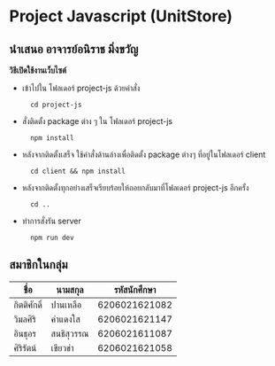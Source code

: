 
# Project Javascript (UnitStore)
## นำเสนอ อาจารย์อนิราช มิ่งขวัญ



**วิธีเปิดใช้งานเว็บไซต์**
- เข้าไปใน โฟลเดอร์ project-js ด้วยคำสั่ง
  ```
    cd project-js
  ```
- สั่งติดตั้ง package ต่าง ๆ ใน โฟลเดอร์ project-js
  ```
    npm install
  ```
- หลังจากติดตั้งเสร็จ ใช้คำสั่งด้านล่างเพื่อติดตั้ง package ต่างๆ ที่อยู่ในโฟลเดอร์ client
    ```
      cd client && npm install
    ```
- หลังจากติดตั้งทุกอย่างเสร็จเรียบร้อยให้ถอยกลับมาที่โฟลเดอร์ project-js อีกครั้ง
    ```
      cd ..
    ```
- ทำการสั่งรัน server 
    ```
      npm run dev
    ```

## สมาชิกในกลุ่ม
|   ชื่อ  |   นามสกุล  |   รหัสนักศึกษา   |
|-------|-----------|---------------|
|กิตติศักดิ์|ปานเหลือ|6206021621082|
|วิมลศิริ|คำแดงใส|6206021621147|
|อินธุอร |สนธิสุวรรณ| 6206021611087|
|ศิริรัตน์ |เขียวขำ |6206021621058|